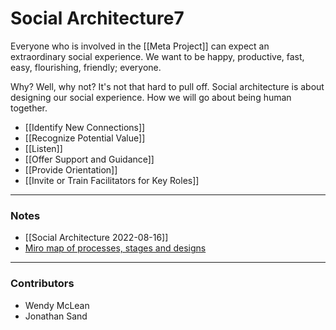 # Social Architecture7
Everyone who is involved in the [[Meta Project]] can expect an extraordinary social experience. We want to be happy, productive, fast, easy, flourishing, friendly; everyone. 

Why? Well, why not? It's not that hard to pull off. Social architecture is about designing our social experience. How we will go about being human together.

- [[Identify New Connections]]  
- [[Recognize Potential Value]]  
- [[Listen]]  
- [[Offer Support and Guidance]]  
- [[Provide Orientation]]  
- [[Invite or Train Facilitators for Key Roles]]  

---
### Notes

- [[Social Architecture 2022-08-16]]  
- [Miro map of processes, stages and designs](https://miro.com/app/board/uXjVOq3BPYQ=/?share_link_id=723517619133)  

---
### Contributors
- Wendy McLean
- Jonathan Sand